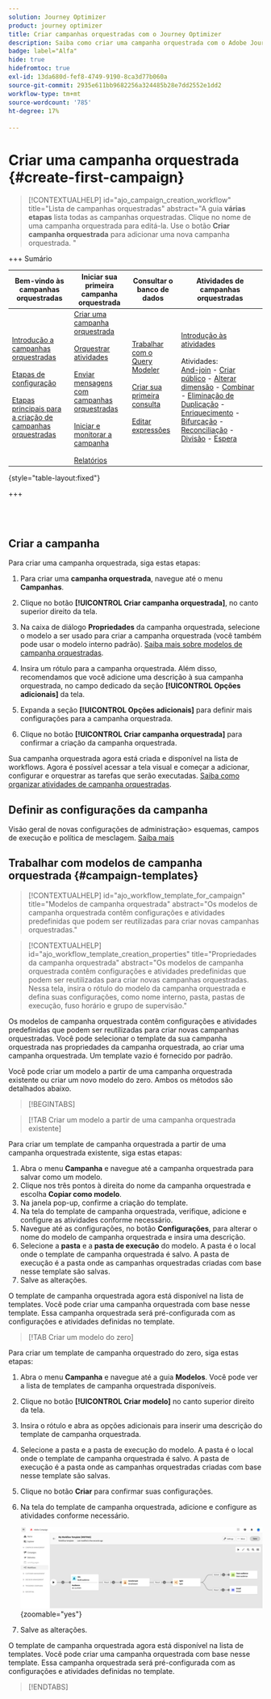 ```yaml
---
solution: Journey Optimizer
product: journey optimizer
title: Criar campanhas orquestradas com o Journey Optimizer
description: Saiba como criar uma campanha orquestrada com o Adobe Journey Optimizer
badge: label="Alfa"
hide: true
hidefromtoc: true
exl-id: 13da680d-fef8-4749-9190-8ca3d77b060a
source-git-commit: 2935e611bb9682256a324485b28e7dd2552e1dd2
workflow-type: tm+mt
source-wordcount: '785'
ht-degree: 17%

---
```



# Criar uma campanha orquestrada {#create-first-campaign}

>[!CONTEXTUALHELP]
>id="ajo_campaign_creation_workflow"
>title="Lista de campanhas orquestradas"
>abstract="A guia **várias etapas** lista todas as campanhas orquestradas. Clique no nome de uma campanha orquestrada para editá-la. Use o botão **Criar campanha orquestrada** para adicionar uma nova campanha orquestrada. "

+++ Sumário

| Bem-vindo às campanhas orquestradas | Iniciar sua primeira campanha orquestrada | Consultar o banco de dados | Atividades de campanhas orquestradas |
|---|---|---|---|
| [Introdução a campanhas orquestradas](gs-orchestrated-campaigns.md)<br/><br/>[Etapas de configuração](configuration-steps.md)<br/><br/>[Etapas principais para a criação de campanhas orquestradas](gs-campaign-creation.md) | [Criar uma campanha orquestrada](create-orchestrated-campaign.md)<br/><br/>[Orquestrar atividades](orchestrate-activities.md)<br/><br/>[Enviar mensagens com campanhas orquestradas](send-messages.md)<br/><br/>[Iniciar e monitorar a campanha](start-monitor-campaigns.md)<br/><br/>[Relatórios](reporting-campaigns.md) | [Trabalhar com o Query Modeler](orchestrated-query-modeler.md)<br/><br/>[Criar sua primeira consulta](build-query.md)<br/><br/>[Editar expressões](edit-expressions.md) | [Introdução às atividades](activities/about-activities.md)<br/><br/>Atividades:<br/>[And-join](activities/and-join.md) - [Criar público](activities/build-audience.md) - [Alterar dimensão](activities/change-dimension.md) - [Combinar](activities/combine.md) - [Eliminação de Duplicação](activities/deduplication.md) - [Enriquecimento](activities/enrichment.md) - [Bifurcação](activities/fork.md) - [Reconciliação](activities/reconciliation.md) - [Divisão](activities/split.md) - [Espera](activities/wait.md) |

{style="table-layout:fixed"}

+++

<br/><br/>

## Criar a campanha

Para criar uma campanha orquestrada, siga estas etapas:

1. Para criar uma **campanha orquestrada**, navegue até o menu **Campanhas**.

1. Clique no botão **[!UICONTROL Criar campanha orquestrada]**, no canto superior direito da tela.

1. Na caixa de diálogo **Propriedades** da campanha orquestrada, selecione o modelo a ser usado para criar a campanha orquestrada (você também pode usar o modelo interno padrão). [Saiba mais sobre modelos de campanha orquestradas](#campaign-templates).

1. Insira um rótulo para a campanha orquestrada. Além disso, recomendamos que você adicione uma descrição à sua campanha orquestrada, no campo dedicado da seção **[!UICONTROL Opções adicionais]** da tela.

1. Expanda a seção **[!UICONTROL Opções adicionais]** para definir mais configurações para a campanha orquestrada.

1. Clique no botão **[!UICONTROL Criar campanha orquestrada]** para confirmar a criação da campanha orquestrada.

Sua campanha orquestrada agora está criada e disponível na lista de workflows. Agora é possível acessar a tela visual e começar a adicionar, configurar e orquestrar as tarefas que serão executadas. [Saiba como organizar atividades de campanha orquestradas](orchestrate-activities.md).

## Definir as configurações da campanha

Visão geral de novas configurações de administração> esquemas, campos de execução e política de mesclagem. [Saiba mais](configuration-steps.md)

## Trabalhar com modelos de campanha orquestrada {#campaign-templates}

>[!CONTEXTUALHELP]
>id="ajo_workflow_template_for_campaign"
>title="Modelos de campanha orquestrada"
>abstract="Os modelos de campanha orquestrada contêm configurações e atividades predefinidas que podem ser reutilizadas para criar novas campanhas orquestradas."

>[!CONTEXTUALHELP]
>id="ajo_workflow_template_creation_properties"
>title="Propriedades da campanha orquestrada"
>abstract="Os modelos de campanha orquestrada contêm configurações e atividades predefinidas que podem ser reutilizadas para criar novas campanhas orquestradas. Nessa tela, insira o rótulo do modelo da campanha orquestrada e defina suas configurações, como nome interno, pasta, pastas de execução, fuso horário e grupo de supervisão."

Os modelos de campanha orquestrada contêm configurações e atividades predefinidas que podem ser reutilizadas para criar novas campanhas orquestradas. Você pode selecionar o template da sua campanha orquestrada nas propriedades da campanha orquestrada, ao criar uma campanha orquestrada. Um template vazio é fornecido por padrão.

Você pode criar um modelo a partir de uma campanha orquestrada existente ou criar um novo modelo do zero. Ambos os métodos são detalhados abaixo.

>[!BEGINTABS]

>[!TAB Criar um modelo a partir de uma campanha orquestrada existente]

Para criar um template de campanha orquestrada a partir de uma campanha orquestrada existente, siga estas etapas:

1. Abra o menu **Campanha** e navegue até a campanha orquestrada para salvar como um modelo.
1. Clique nos três pontos à direita do nome da campanha orquestrada e escolha **Copiar como modelo**.
1. Na janela pop-up, confirme a criação do template.
1. Na tela do template de campanha orquestrada, verifique, adicione e configure as atividades conforme necessário.
1. Navegue até as configurações, no botão **Configurações**, para alterar o nome do modelo de campanha orquestrada e insira uma descrição.
1. Selecione a **pasta** e a **pasta de execução** do modelo. A pasta é o local onde o template de campanha orquestrada é salvo. A pasta de execução é a pasta onde as campanhas orquestradas criadas com base nesse template são salvas.
1. Salve as alterações.

O template de campanha orquestrada agora está disponível na lista de templates. Você pode criar uma campanha orquestrada com base nesse template. Essa campanha orquestrada será pré-configurada com as configurações e atividades definidas no template.


>[!TAB Criar um modelo do zero]


Para criar um template de campanha orquestrado do zero, siga estas etapas:

1. Abra o menu **Campanha** e navegue até a guia **Modelos**. Você pode ver a lista de templates de campanha orquestrada disponíveis.
1. Clique no botão **[!UICONTROL Criar modelo]** no canto superior direito da tela.
1. Insira o rótulo e abra as opções adicionais para inserir uma descrição do template de campanha orquestrada.
1. Selecione a pasta e a pasta de execução do modelo. A pasta é o local onde o template de campanha orquestrada é salvo. A pasta de execução é a pasta onde as campanhas orquestradas criadas com base nesse template são salvas.
1. Clique no botão **Criar** para confirmar suas configurações.
1. Na tela do template de campanha orquestrada, adicione e configure as atividades conforme necessário.

   ![](assets/wf-template-activities.png){zoomable="yes"}

1. Salve as alterações.

O template de campanha orquestrada agora está disponível na lista de templates. Você pode criar uma campanha orquestrada com base nesse template. Essa campanha orquestrada será pré-configurada com as configurações e atividades definidas no template.

>[!ENDTABS]
